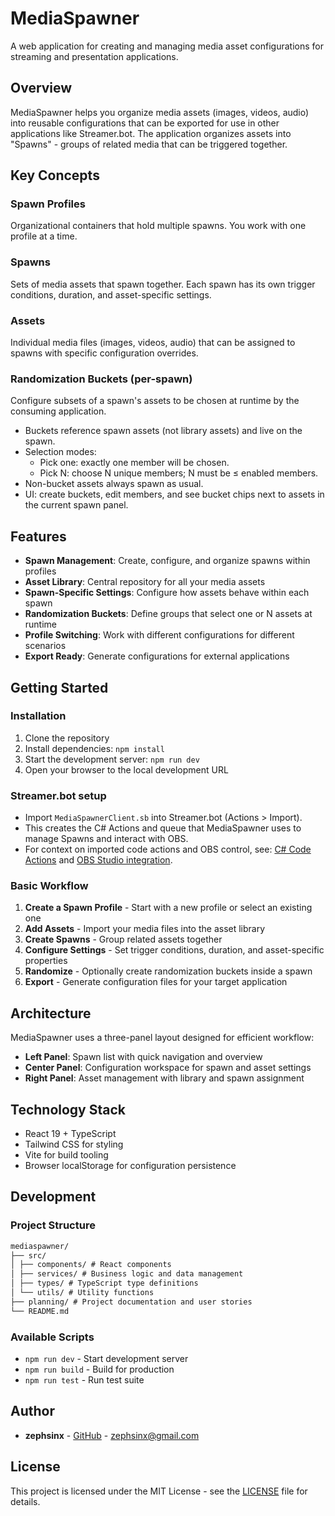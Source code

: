 # MediaSpawner

A web application for creating and managing media asset configurations for streaming and presentation applications.

## Overview

MediaSpawner helps you organize media assets (images, videos, audio) into reusable configurations that can be exported for use in other applications like Streamer.bot. The application organizes assets into "Spawns" - groups of related media that can be triggered together.

## Key Concepts

### Spawn Profiles

Organizational containers that hold multiple spawns. You work with one profile at a time.

### Spawns

Sets of media assets that spawn together. Each spawn has its own trigger conditions, duration, and asset-specific settings.

### Assets

Individual media files (images, videos, audio) that can be assigned to spawns with specific configuration overrides.

### Randomization Buckets (per-spawn)

Configure subsets of a spawn's assets to be chosen at runtime by the consuming application.

- Buckets reference spawn assets (not library assets) and live on the spawn.
- Selection modes:
  - Pick one: exactly one member will be chosen.
  - Pick N: choose N unique members; N must be ≤ enabled members.
- Non-bucket assets always spawn as usual.
- UI: create buckets, edit members, and see bucket chips next to assets in the current spawn panel.

## Features

- **Spawn Management**: Create, configure, and organize spawns within profiles
- **Asset Library**: Central repository for all your media assets
- **Spawn-Specific Settings**: Configure how assets behave within each spawn
- **Randomization Buckets**: Define groups that select one or N assets at runtime
- **Profile Switching**: Work with different configurations for different scenarios
- **Export Ready**: Generate configurations for external applications

## Getting Started

### Installation

1. Clone the repository
2. Install dependencies: `npm install`
3. Start the development server: `npm run dev`
4. Open your browser to the local development URL

### Streamer.bot setup

- Import `MediaSpawnerClient.sb` into Streamer.bot (Actions > Import).
- This creates the C# Actions and queue that MediaSpawner uses to manage Spawns and interact with OBS.
- For context on imported code actions and OBS control, see: [C# Code Actions](https://docs.streamer.bot/guide/csharp) and [OBS Studio integration](https://docs.streamer.bot/guide/broadcasters/obs-studio).

### Basic Workflow

1. **Create a Spawn Profile** - Start with a new profile or select an existing one
2. **Add Assets** - Import your media files into the asset library
3. **Create Spawns** - Group related assets together
4. **Configure Settings** - Set trigger conditions, duration, and asset-specific properties
5. **Randomize** - Optionally create randomization buckets inside a spawn
6. **Export** - Generate configuration files for your target application

## Architecture

MediaSpawner uses a three-panel layout designed for efficient workflow:

- **Left Panel**: Spawn list with quick navigation and overview
- **Center Panel**: Configuration workspace for spawn and asset settings
- **Right Panel**: Asset management with library and spawn assignment

## Technology Stack

- React 19 + TypeScript
- Tailwind CSS for styling
- Vite for build tooling
- Browser localStorage for configuration persistence

## Development

### Project Structure

```markdown
mediaspawner/
├── src/
│ ├── components/ # React components
│ ├── services/ # Business logic and data management
│ ├── types/ # TypeScript type definitions
│ └── utils/ # Utility functions
├── planning/ # Project documentation and user stories
└── README.md
```

### Available Scripts

- `npm run dev` - Start development server
- `npm run build` - Build for production
- `npm run test` - Run test suite

## Author

- **zephsinx** - [GitHub](https://github.com/zephsinx) - <zephsinx@gmail.com>

## License

This project is licensed under the MIT License - see the [LICENSE](LICENSE) file for details.

